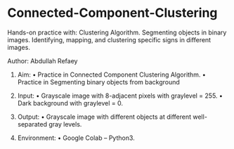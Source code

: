 # Connected-Component-Clustering

Hands-on practice with:  Clustering Algorithm. Segmenting objects in binary images. Identifying, mapping, and clustering specific signs in different images.

Author: Abdullah Refaey

1.	Aim: 
•	Practice in Connected Component Clustering Algorithm. 
•	Practice in Segmenting binary objects from background

2.	Input:
•	Grayscale image with 8-adjacent pixels with graylevel = 255. 
•	Dark background with graylevel = 0.

3.	Output:
•	Grayscale image with different objects at different well-separated gray levels.

4.	Environment:
•	Google Colab – Python3.
